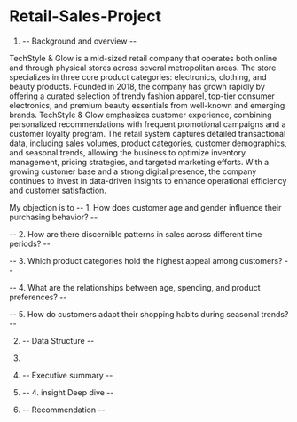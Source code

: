 # Retail-Sales-Project 
1. -- Background and overview --

TechStyle & Glow is a mid-sized retail company that operates both online and through physical stores across several metropolitan areas. The store specializes in three core product categories: electronics, clothing, and beauty products. Founded in 2018, the company has grown rapidly by offering a curated selection of trendy fashion apparel, top-tier consumer electronics, and premium beauty essentials from well-known and emerging brands. TechStyle & Glow emphasizes customer experience, combining personalized recommendations with frequent promotional campaigns and a customer loyalty program. The retail system captures detailed transactional data, including sales volumes, product categories, customer demographics, and seasonal trends, allowing the business to optimize inventory management, pricing strategies, and targeted marketing efforts. With a growing customer base and a strong digital presence, the company continues to invest in data-driven insights to enhance operational efficiency and customer satisfaction.

My objection is to 
-- 1. How does customer age and gender influence their purchasing behavior? -- 

-- 2. How are there discernible patterns in sales across different time periods? -- 

-- 3. Which product categories hold the highest appeal among customers? -- 

-- 4. What are the relationships between age, spending, and product preferences? -- 

-- 5. How do customers adapt their shopping habits during seasonal trends? -- 


2. -- Data Structure --

3. 
4. -- Executive summary --
5. -- 4. insight Deep dive --
6. -- Recommendation -- 
